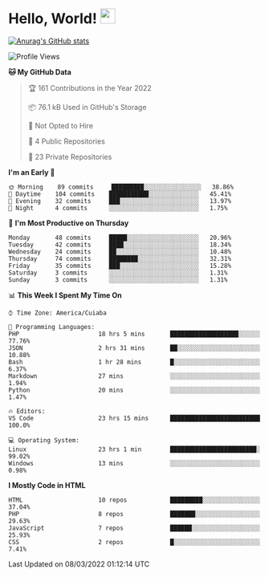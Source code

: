 
# Hello, World! <img src="https://raw.githubusercontent.com/MartinHeinz/MartinHeinz/master/wave.gif" width="30px">

[![Anurag's GitHub stats](https://github-readme-stats.vercel.app/api?username=ilismarque&count_private=true&show_icons=true&theme=dracula)](https://github.com/anuraghazra/github-readme-stats)

<!--START_SECTION:waka-->
![Profile Views](http://img.shields.io/badge/Profile%20Views-0-blue)

**🐱 My GitHub Data** 

> 🏆 161 Contributions in the Year 2022
 > 
> 📦 76.1 kB Used in GitHub's Storage 
 > 
> 🚫 Not Opted to Hire
 > 
> 📜 4 Public Repositories 
 > 
> 🔑 23 Private Repositories  
 > 
**I'm an Early 🐤** 

```text
🌞 Morning    89 commits     █████████░░░░░░░░░░░░░░░░   38.86% 
🌆 Daytime    104 commits    ███████████░░░░░░░░░░░░░░   45.41% 
🌃 Evening    32 commits     ███░░░░░░░░░░░░░░░░░░░░░░   13.97% 
🌙 Night      4 commits      ░░░░░░░░░░░░░░░░░░░░░░░░░   1.75%

```
📅 **I'm Most Productive on Thursday** 

```text
Monday       48 commits     █████░░░░░░░░░░░░░░░░░░░░   20.96% 
Tuesday      42 commits     ████░░░░░░░░░░░░░░░░░░░░░   18.34% 
Wednesday    24 commits     ██░░░░░░░░░░░░░░░░░░░░░░░   10.48% 
Thursday     74 commits     ████████░░░░░░░░░░░░░░░░░   32.31% 
Friday       35 commits     ███░░░░░░░░░░░░░░░░░░░░░░   15.28% 
Saturday     3 commits      ░░░░░░░░░░░░░░░░░░░░░░░░░   1.31% 
Sunday       3 commits      ░░░░░░░░░░░░░░░░░░░░░░░░░   1.31%

```


📊 **This Week I Spent My Time On** 

```text
⌚︎ Time Zone: America/Cuiaba

💬 Programming Languages: 
PHP                      18 hrs 5 mins       ███████████████████░░░░░░   77.76% 
JSON                     2 hrs 31 mins       ██░░░░░░░░░░░░░░░░░░░░░░░   10.88% 
Bash                     1 hr 28 mins        █░░░░░░░░░░░░░░░░░░░░░░░░   6.37% 
Markdown                 27 mins             ░░░░░░░░░░░░░░░░░░░░░░░░░   1.94% 
Python                   20 mins             ░░░░░░░░░░░░░░░░░░░░░░░░░   1.47%

🔥 Editors: 
VS Code                  23 hrs 15 mins      █████████████████████████   100.0%

💻 Operating System: 
Linux                    23 hrs 1 min        ████████████████████████░   99.02% 
Windows                  13 mins             ░░░░░░░░░░░░░░░░░░░░░░░░░   0.98%

```

**I Mostly Code in HTML** 

```text
HTML                     10 repos            █████████░░░░░░░░░░░░░░░░   37.04% 
PHP                      8 repos             ███████░░░░░░░░░░░░░░░░░░   29.63% 
JavaScript               7 repos             ██████░░░░░░░░░░░░░░░░░░░   25.93% 
CSS                      2 repos             █░░░░░░░░░░░░░░░░░░░░░░░░   7.41%

```



 Last Updated on 08/03/2022 01:12:14 UTC
<!--END_SECTION:waka-->

<!--
**ilismarque/ilismarque** is a ✨ _special_ ✨ repository because its `README.md` (this file) appears on your GitHub profile.

Here are some ideas to get you started:

- 🔭 I’m currently working on ...
- 🌱 I’m currently learning ...
- 👯 I’m looking to collaborate on ...
- 🤔 I’m looking for help with ...
- 💬 Ask me about ...
- 📫 How to reach me: ...
- 😄 Pronouns: ...
- ⚡ Fun fact: ...
-->
